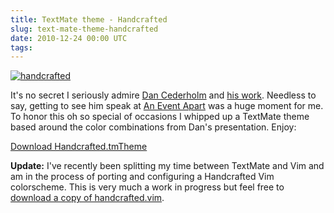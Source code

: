 ```yaml
---
title: TextMate theme - Handcrafted
slug: text-mate-theme-handcrafted
date: 2010-12-24 00:00 UTC
tags:
---
```


<p><a href="/downloads/Handcrafted.tmTheme.zip"><img alt="handcrafted" src="/images/handcrafted.png" /></a></p>

<p>It's no secret I seriously admire <a href="http://www.simplebits.com">Dan Cederholm</a> and <a href="http://corkd.com">his work</a>.  Needless to say, getting to see him speak at <a href="https://zeldman.com/category/aneventapart/">An Event Apart</a> was a huge moment for me.  To honor this oh so special of occasions I whipped up a TextMate theme based around the color combinations from Dan's presentation. Enjoy:</p>

<p><a href="/downloads/Handcrafted.tmTheme.zip">Download Handcrafted.tmTheme</a></p>

<p><strong>Update:</strong> I've recently been splitting my time between TextMate and Vim and am in the process of porting and configuring a Handcrafted Vim colorscheme.  This is very much a work in progress but feel free to <a href="/downloads/handcrafted.vim">download a copy of handcrafted.vim</a>.</p>
